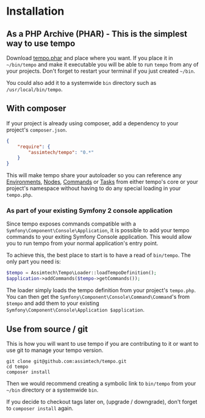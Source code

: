 # Installation

## As a PHP Archive (PHAR) - This is the simplest way to use tempo

Download [tempo.phar](https://github.com/assimtech/tempo/releases/download/0.1.00/tempo.phar) and place where you want.
If you place it in `~/bin/tempo` and make it executable you will be able to run `tempo` from any of your projects. Don't
forget to restart your terminal if you just created `~/bin`.

You could also add it to a systemwide `bin` directory such as `/usr/local/bin/tempo`.


## With composer

If your project is already using composer, add a dependency to your project's `composer.json`.

```json
{
    "require": {
        "assimtech/tempo": "0.*"
    }
}
```

This will make tempo share your autoloader so you can reference any [Environments](03-Environments.md),
[Nodes](04-Nodes.md), [Commands](05-Commands.md) or [Tasks](06-Tasks.md) from either tempo's core or your project's
namespace without having to do any special loading in your `tempo.php`.


### As part of your existing Symfony 2 console application

Since tempo exposes commands compatible with a `Symfony\Component\Console\Application`, it is possible to add your tempo
commands to your exiting Symfony Console application.  This would allow you to run tempo from your normal application's
entry point.

To achieve this, the best place to start is to have a read of `bin/tempo`.  The only part you need is:

```php
$tempo = Assimtech\Tempo\Loader::loadTempoDefinition();
$application->addCommands($tempo->getCommands());
```

The loader simply loads the tempo definition from your project's `tempo.php`.
You can then get the `Symfony\Component\Console\Command\Command`'s from `$tempo`
and add them to your existing `Symfony\Component\Console\Application $application`.


## Use from source / git

This is how you will want to use tempo if you are contributing to it or want to use git to manage your tempo version.

```shell
git clone git@github.com:assimtech/tempo.git
cd tempo
composer install
```

Then we would recommend creating a symbolic link to `bin/tempo` from your `~/bin` directory or a systemwide `bin`.

If you decide to checkout tags later on, (upgrade / downgrade), don't forget to `composer install` again.
